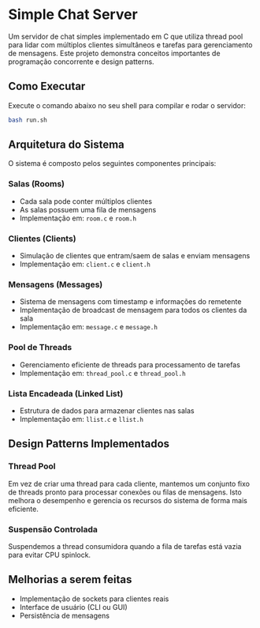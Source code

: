 # Simple Chat Server

Um servidor de chat simples implementado em C que utiliza thread pool para lidar com múltiplos clientes simultâneos e tarefas para gerenciamento de mensagens. Este projeto demonstra conceitos importantes de programação concorrente e design patterns.

## Como Executar

Execute o comando abaixo no seu shell para compilar e rodar o servidor:

```bash
bash run.sh
```

## Arquitetura do Sistema

O sistema é composto pelos seguintes componentes principais:

### Salas (Rooms)

-   Cada sala pode conter múltiplos clientes
-   As salas possuem uma fila de mensagens
-   Implementação em: `room.c` e `room.h`

### Clientes (Clients)

-   Simulação de clientes que entram/saem de salas e enviam mensagens
-   Implementação em: `client.c` e `client.h`

### Mensagens (Messages)

-   Sistema de mensagens com timestamp e informações do remetente
-   Implementação de broadcast de mensagem para todos os clientes da sala
-   Implementação em: `message.c` e `message.h`

### Pool de Threads

-   Gerenciamento eficiente de threads para processamento de tarefas
-   Implementação em: `thread_pool.c` e `thread_pool.h`

### Lista Encadeada (Linked List)

-   Estrutura de dados para armazenar clientes nas salas
-   Implementação em: `llist.c` e `llist.h`

## Design Patterns Implementados

### Thread Pool

Em vez de criar uma thread para cada cliente, mantemos um conjunto fixo de threads pronto para processar conexões ou filas de mensagens. Isto melhora o desempenho e gerencia os recursos do sistema de forma mais eficiente.

### Suspensão Controlada

Suspendemos a thread consumidora quando a fila de tarefas está vazia para evitar CPU spinlock.

## Melhorias a serem feitas

-   Implementação de sockets para clientes reais
-   Interface de usuário (CLI ou GUI)
-   Persistência de mensagens
